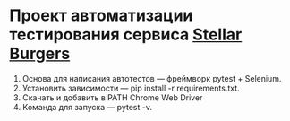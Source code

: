 # Проект автоматизации тестирования сервиса [Stellar Burgers](https://stellarburgers.nomoreparties.site/)
1. Основа для написания автотестов — фреймворк pytest + Selenium.
2. Установить зависимости — pip install -r requirements.txt.
3. Скачать и добавить в PATH Chrome Web Driver 
4. Команда для запуска — pytest -v. 